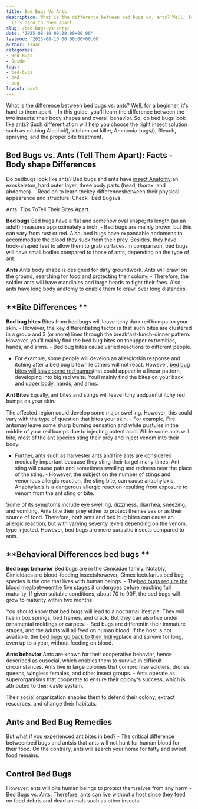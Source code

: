```yaml
---
title: Bed Bugs Vs Ants
description: What is the difference between bed bugs vs. ants? Well, for a beginner,
  it's hard to them apart.
slug: /bed-bugs-vs-ants/
date: '2025-08-10 00:00:00+00:00'
lastmod: '2025-08-10 00:00:00+00:00'
author: Isaac
categories:
- Bed Bugs
- Guide
tags:
- bed-bugs
- bed
- bug
layout: post
---
```

What is the difference between bed bugs vs. ants? Well, for a beginner, it's hard to them apart. - In this guide, you'll learn the difference between the two insects: their body shapes and overall behavior. So, do bed bugs look like ants? Such differentiation will help you choose the right insect solution such as rubbing Alcohol/), kitchen ant killer, Ammonia-bugs/), Bleach, spraying, and the proper bite treatment.

##  Bed Bugs vs. Ants (Tell Them Apart): Facts - Body shape Differences

Do bedbugs look like ants? Bed bugs and ants have [insect Anatomy](https://extension.umd.edu/sites/extension.umd.edu/files/_docs/programs/master-gardeners/Montgomery/Master%20Gardener%20Termites%20Ants%20Bed%20Bugs%202-17.pdf):an exoskeleton, hard outer layer, three body parts (head, thorax, and abdomen). - Read on to learn thekey differencesbetween their physical appearance and structure. Check -Bed Bugsvs.

Ants: Tips ToTell Their Bites Apart.

**Bed bugs** Bed bugs have a flat and somehow oval shape; its length (as an adult) measures approximately a inch. - Bed bugs are mainly brown, but this can vary from rust or red. Also, bed bugs have expandable abdomens to accommodate the blood they suck from their prey. Besides, they have hook-shaped feet to allow them to grab surfaces. In comparison, bed bugs will have small bodies compared to those of ants, depending on the type of ant.

**Ants** Ants body shape is designed for dirty groundwork. Ants will crawl on the ground, searching for food and protecting their colony. - Therefore, the soldier ants will have mandibles and large heads to fight their foes. Also, ants have long body anatomy to enable them to crawl over long distances.

##  **Bite Differences **

**Bed bug bites** Bites from bed bugs will leave itchy dark red bumps on your skin. - However, the key differentiating factor is that such bites are clustered in a group and 3 (or more) lines through the breakfast-lunch-dinner pattern. However, you'll mainly find the bed bug bites on theupper extremities, hands, and arms. - Bed bug bites cause varied reactions to different people.

- For example, some people will develop an allergicskin response and itching after a bed bug bitewhile others will not react. However, [bed bug bites will leave some red bumps](https://pestpolicy.com/how-long-do-bed-bug-bites-last/)that could appear in a linear pattern, developing into big red welts. Youll mainly find the bites on your back and upper body, hands, and arms.

**Ant Bites** Equally, ant bites and stings will leave itchy andpainful itchy red bumps on your skin.

The affected region could develop some major swelling. However, this could vary with the type of question that bites your skin. - For example, Fire antsmay leave some sharp burning sensation and white pustules in the middle of your red bumps due to injecting potent acid. While some ants will bite, most of the ant species sting their prey and inject venom into their body.

- Further, ants such as harvester ants and fire ants are considered medically important because they sting their target many times. Ant sting will cause pain and sometimes swelling and redness near the place of the sting. - However, the subject on the number of stings and venomous allergic reaction, the sting bite, can cause anaphylaxis. Anaphylaxis is a dangerous allergic reaction resulting from exposure to venom from the ant sting or bite.

Some of its symptoms include eye swelling, dizziness, diarrhea, sneezing, and vomiting. Ants bite their prey either to protect themselves or as their source of food. Therefore, both ants and bed bug bites can cause an allergic reaction, but with varying severity levels depending on the venom, type injected. However, bed bugs are more parasitic insects compared to ants.

##  **Behavioral Differences bed bugs **

**Bed bugs behavior** Bed bugs are in the Cimicidae family. Notably, Cimicidaes are blood-feeding insectshowever, Cimex lectularius bed bug species is the one that lives with human beings. - The[bed bugs require the blood meal](https://pestpolicy.com/how-big-are-bed-bugs/)betweenthe five stages it undergoes before reaching full maturity. If given suitable conditions, about 70 to 90F, the bed bugs will grow to maturity within two months.

You should know that bed bugs will lead to a nocturnal lifestyle. They will live in box springs, bed frames, and crack. But they can also live under ornamental moldings or carpets. - Bed bugs are differentin their immature stages, and the adults will all feed on human blood. If the host is not available, the [bed bugs go back to their hiding](https://pestpolicy.com/where-do-bed-bugs-hide/)place and survive for long, even up to a year, without feeding on blood.

**Ants behavior** Ants are known for their cooperative behavior, hence described as eusocial, which enables them to survive in difficult circumstances. Ants live in large colonies that compromise soldiers, drones, queens, wingless females, and other insect groups. - Ants operate as superorganisms that cooperate to ensure their colony's success, which is attributed to their caste system.

Their social organization enables them to defend their colony, extract resources, and change their habitats.

##  Ants and Bed Bug Remedies

But what if you experienced ant bites in bed? - The critical difference betweenbed bugs and antsis that ants will not hunt for human blood for their food. On the contrary, ants will search your home for fatty and sweet food remains.

##  Control Bed Bugs

However, ants will bite human beings to protect themselves from any harm - Bed Bugs vs. Ants. Therefore, ants can live without a host since they feed on food debris and dead animals such as other insects.